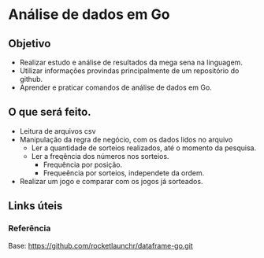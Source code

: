 # Análise de dados em Go

## Objetivo

- Realizar estudo e análise de resultados da mega sena na linguagem.
- Utilizar informações provindas principalmente de um repositório do github.
- Aprender e praticar comandos de análise de dados em Go.


## O que será feito.

- Leitura de arquivos csv
- Manipulação da regra de negócio, com os dados lidos no arquivo
    - Ler a quantidade de sorteios realizados, até o momento da pesquisa.
    - Ler a freqência dos números nos sorteios.
        - Frequência por posição.
        - Frequeência por sorteios, independete da ordem.
- Realizar um jogo e comparar com os jogos já sorteados.


## Links úteis
### Referência
Base: https://github.com/rocketlaunchr/dataframe-go.git

